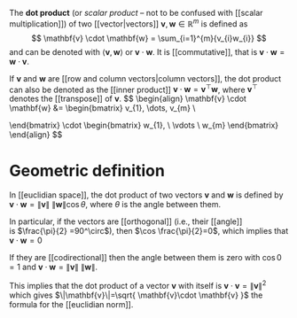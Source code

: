 
The **dot product** (or *scalar product* – not to be confused with [[scalar multiplication]]) of two [[vector|vectors]] $\mathbf{v}, \mathbf{w} \in \mathbb{R}^m$ is defined as
$$
\mathbf{v} \cdot \mathbf{w} = \sum_{i=1}^{m}{v_{i}w_{i}}
$$
and can be denoted with $\langle \mathbf{v}, \mathbf{w} \rangle$ or $\mathbf{v} \cdot \mathbf{w}$. It is [[commutative]], that is $\mathbf{v}\cdot \mathbf{w}=\mathbf{w}\cdot \mathbf{v}$.

If $\mathbf{v}$ and $\mathbf{w}$ are [[row and column vectors|column vectors]], the dot product can also be denoted as the [[inner product]] $\mathbf{v} \cdot \mathbf{w} =\mathbf{v}^\top \mathbf{w}$, where $\mathbf{v}^\top$ denotes the [[transpose]] of $\mathbf{v}$.
$$
\begin{align}
\mathbf{v} \cdot \mathbf{w} &=
\begin{bmatrix}
v_{1}, \dots, v_{m} \\

\end{bmatrix}
\cdot
\begin{bmatrix}
w_{1}, \\
\vdots \\
w_{m}
\end{bmatrix}
\end{align}
$$


# Geometric definition

In [[euclidian space]], the dot product of two vectors $\mathbf{v}$ and $\mathbf{w}$ is defined by $\mathbf{v} \cdot \mathbf{w} = \|\mathbf{v}\| \ \|\mathbf{w}\| \cos\theta$, where $\theta$ is the angle between them.

In particular, if the vectors are [[orthogonal]] (i.e., their [[angle]] is $\frac{\pi}{2} =90^\circ$), then $\cos \frac{\pi}{2}=0$, which implies that $\mathbf{v}\cdot \mathbf{w} =0$

If they are [[codirectional]] then the angle between them is zero with $\cos 0=1$ and $\mathbf{v}\cdot \mathbf{w}=\|\mathbf{v}\| \ \|\mathbf{w}\|$. 

This implies that the dot product of a vector $\mathbf{v}$ with itself is $\mathbf{v}\cdot \mathbf{v}=\|\mathbf{v}\|^2$ which gives $\|\mathbf{v}\|=\sqrt{ \mathbf{v}\cdot \mathbf{v} }$ the formula for the [[euclidian norm]].



